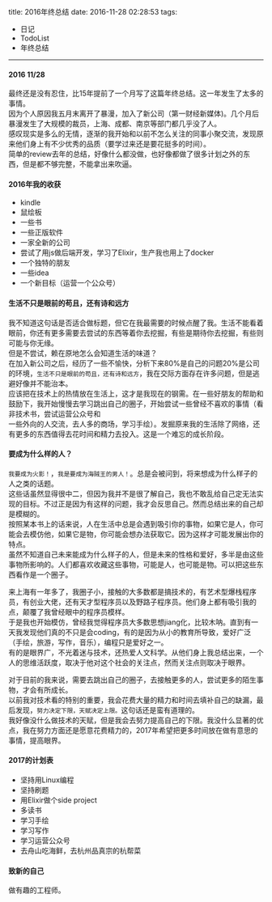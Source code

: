 title: 2016年终总结
date: 2016-11-28 02:28:53
tags:
  - 日记
  - TodoList
  - 年终总结
---


#### 2016 11/28  
  最终还是没有忍住，比15年提前了一个月写了这篇年终总结。这一年发生了太多的事情。  
  因为个人原因我五月末离开了暴漫，加入了新公司（第一财经新媒体)。几个月后暴漫发生了大规模的裁员，上海、成都、南京等部门都几乎没了人。  
感叹现实是多么的无情，逐渐的我开始和以前不怎么关注的同事小聚交流，发现原来他们身上有不少优秀的品质（要学过来还是要花挺多的时间）。  
  简单的review去年的总结，好像什么都没做，也好像都做了很多计划之外的东西，但是都不够完整，不能拿出来吹逼。  

#### 2016年我的收获  
  *  kindle
  *  鼠绘板
  *  一些书
  *  一些正版软件
  *  一家全新的公司
  *  尝试了用js做后端开发，学习了Elixir，生产我也用上了docker
  *  一个独特的朋友
  *  一些idea
  *  一个新目标（运营一个公众号）

#### 生活不只是眼前的苟且，还有诗和远方  
  我不知道这句话是否适合做标题，但它在我最需要的时候点醒了我。生活不能看着眼前，你还有更多需要去尝试的东西等着你去挖掘，有些是期待你去挖掘，有些则可能与你无缘。  
但是不尝试，赖在原地怎么会知道生活的味道？  
  在加入新公司之后，经历了一些不愉快，分析下来80%是自己的问题20%是公司的环境，`生活不只是眼前的苟且，还有诗和远方`，我在交际方面存在许多问题，但是逃避好像并不能治本。  
应该把在技术上的热情放在生活上，这才是我现在的钢需。在一些好朋友的帮助和鼓励下，我开始慢慢去学习跳出自己的圈子，开始尝试一些曾经不喜欢的事情（看非技术书，尝试运营公众号和  
一些外向的人交流，去人多的商场，学习手绘）。发掘原来我的生活除了网络，还有更多的东西值得去花时间和精力去投入。这是一个难忘的成长阶段。  

#### 要成为什么样的人？  
  `我要成为火影！`，`我是要成为海贼王的男人！`。总是会被问到，将来想成为什么样子的人之类的话题。  
这些话虽然显得很中二，但因为我并不是很了解自己，我也不敢乱给自己定无法实现的目标。不过正是因为有这样的问题，我才会反思自己。然而总结出来的自己却是模糊的。  
按照某本书上的话来说，人在生活中总是会遇到吸引你的事物，如果它是人，你可能会去模仿他，如果它是物，你可能会想办法获取它。因为这样才可能发展出你的特点。  
虽然不知道自己未来能成为什么样子的人，但是未来的性格和爱好，多半是由这些事物所影响的。人们都喜欢收藏这些事物，可能是人，也可能是物。可以把这些东西看作是一个圈子。  

来上海有一年多了，我圈子小，接触的大多数都是搞技术的，有艺术型爆栈程序员，有创业大佬，还有天才型程序员以及野路子程序员。他们身上都有吸引我的点，颠覆了我曾经眼中的程序员模样。  
于是我也开始模仿，曾经我觉得程序员大多数思想jiang化，比较木呐。直到有一天我发现他们真的不只是会coding，有的是因为从小的教育所导致，爱好广泛（手绘，旅游，写作，音乐），编程只是爱好之一。  
有的是眼界广，不光着迷与技术，还热爱人文科学。从他们身上我总结出来，一个人的思维活跃度，取决于他对这个社会的关注点，然而关注点则取决于眼界。  

对于目前的我来说，需要去跳出自己的圈子，去接触更多的人，尝试更多的陌生事物，才会有所成长。  
以前我对技术看的特别的重要，我会花费大量的精力和时间去填补自己的缺漏，最后发现，`努力决定下限，天赋决定上限。`这句话还是蛮有道理的。  
我好像没什么做技术的天赋，但是我会去努力提高自己的下限。我没什么显著的优点，我在努力方面还是愿意花费精力的，2017年希望把更多时间放在做有意思的事情，提高眼界。  

#### 2017的计划表
  *  坚持用Linux编程
  *  坚持刷题
  *  用Elixir做个side project
  *  多读书
  *  学习手绘
  *  学习写作
  *  学习运营公众号
  *  去舟山吃海鲜，去杭州品真宗的杭帮菜

#### 致新的自己
  做有趣的工程师。
